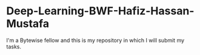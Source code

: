 # Deep-Learning-BWF-Hafiz-Hassan-Mustafa
I'm a Bytewise fellow and this is my repository in which I will submit my tasks.
